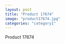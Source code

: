 ```yaml
---
layout: post
title: "Product 17674"
image: "product17674.jpg"
categories: "category1"
---
```

Product 17674
